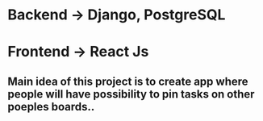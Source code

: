 # Backend -> Django, PostgreSQL
# Frontend -> React Js

## Main idea of this project is to create app where people will have possibility to pin tasks on other poeples boards.. 